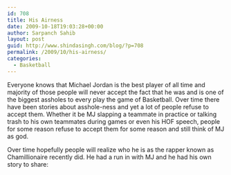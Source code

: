 ```yaml
---
id: 708
title: His Airness
date: 2009-10-18T19:03:28+00:00
author: Sarpanch Sahib
layout: post
guid: http://www.shindasingh.com/blog/?p=708
permalink: /2009/10/his-airness/
categories:
  - Basketball
---
```

Everyone knows that Michael Jordan is the best player of all time and majority of those people will never accept the fact that he was and is one of the biggest assholes to every play the game of Basketball. Over time there have been stories about asshole-ness and yet a lot of people refuse to accept them. Whether it be MJ slapping a teammate in practice or talking trash to his own teammates during games or even his HOF speech, people for some reason refuse to accept them for some reason and still think of MJ as god.

Over time hopefully people will realize who he is as the rapper known as Chamillionaire recently did. He had a run in with MJ and he had his own story to share: